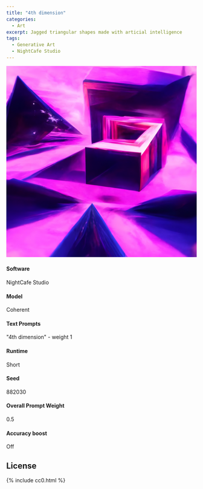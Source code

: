 ```yaml
---
title: "4th dimension"
categories:
  - Art
excerpt: Jagged triangular shapes made with articial intelligence
tags:
  - Generative Art
  - NightCafe Studio
---
```


![A purple sky backdrops stark triangular shapes. The scene has no curves - only straight lines at sharp angles.](/assets/images/2022/2022-05-01-4th-dimension.jpg)

#### Software
NightCafe Studio

#### Model
Coherent

#### Text Prompts
"4th dimension" - weight 1

#### Runtime
Short

#### Seed
882030

#### Overall Prompt Weight
0.5

#### Accuracy boost
Off

## License

{% include cc0.html %}